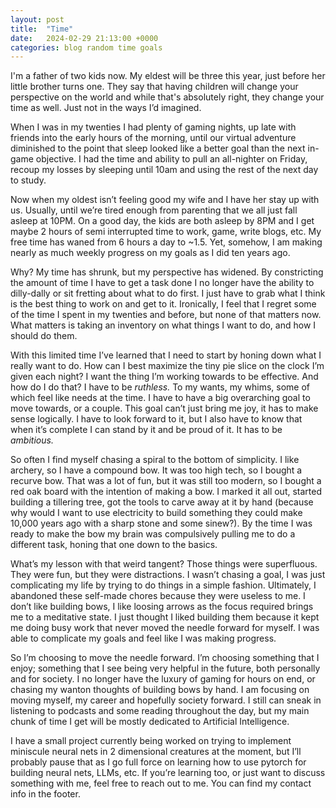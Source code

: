 ```yaml
---
layout: post
title:  "Time"
date:   2024-02-29 21:13:00 +0000
categories: blog random time goals
---
```


I'm a father of two kids now. My eldest will be three this year, just before her little brother turns one. They say that having children will change your perspective on the world and while that's absolutely right, they change your time as well. Just not in the ways I’d imagined.

When I was in my twenties I had plenty of gaming nights, up late with friends into the early hours of the morning, until our virtual adventure diminished to the point that sleep looked like a better goal than the next in-game objective. I had the time and ability to pull an all-nighter on Friday, recoup my losses by sleeping until 10am and using the rest of the next day to study.

Now when my oldest isn’t feeling good my wife and I have her stay up with us. Usually, until we’re tired enough from parenting that we all just fall asleep at 10PM. On a good day, the kids are both asleep by 8PM and I get maybe 2 hours of semi interrupted time to work, game, write blogs, etc. My free time has waned from 6 hours a day to ~1.5. Yet, somehow, I am making nearly as much weekly progress on my goals as I did ten years ago.

Why? My time has shrunk, but my perspective has widened. By constricting the amount of time I have to get a task done I no longer have the ability to dilly-dally or sit fretting about what to do first. I just have to grab what I think is the best thing to work on and get to it. Ironically, I feel that I regret some of the time I spent in my twenties and before, but none of that matters now. What matters is taking an inventory on what things I want to do, and how I should do them.

With this limited time I’ve learned that I need to start by honing down what I really want to do. How can I best maximize the tiny pie slice on the clock I’m given each night? I want the thing I’m working towards to be effective. And how do I do that? I have to be _ruthless._ To my wants, my whims, some of which feel like needs at the time. I have to have a big overarching goal to move towards, or a couple. This goal can’t just bring me joy, it has to make sense logically. I have to look forward to it, but I also have to know that when it’s complete I can stand by it and be proud of it. It has to be _ambitious._

So often I find myself chasing a spiral to the bottom of simplicity. I like archery, so I have a compound bow. It was too high tech, so I bought a recurve bow. That was a lot of fun, but it was still too modern, so I bought a red oak board with the intention of making a bow. I marked it all out, started building a tillering tree, got the tools to carve away at it by hand (because why would I want to use electricity to build something they could make 10,000 years ago with a sharp stone and some sinew?). By the time I was ready to make the bow my brain was compulsively pulling me to do a different task, honing that one down to the basics.

What’s my lesson with that weird tangent? Those things were superfluous. They were fun, but they were distractions. I wasn’t chasing a goal, I was just complicating my life by trying to do things in a simple fashion. Ultimately, I abandoned these self-made chores because they were useless to me. I don’t like building bows, I like loosing arrows as the focus required brings me to a meditative state. I just thought I liked building them because it kept me doing busy work that never moved the needle forward for myself. I was able to complicate my goals and feel like I was making progress.

So I’m choosing to move the needle forward. I’m choosing something that I enjoy; something that I see being very helpful in the future, both personally and for society. I no longer have the luxury of gaming for hours on end, or chasing my wanton thoughts of building bows by hand. I am focusing on moving myself, my career and hopefully society forward. I still can sneak in listening to podcasts and some reading throughout the day, but my main chunk of time I get will be mostly dedicated to Artificial Intelligence.

I have a small project currently being worked on trying to implement miniscule neural nets in 2 dimensional creatures at the moment, but I’ll probably pause that as I go full force on learning how to use pytorch for building neural nets, LLMs, etc. If you’re learning too, or just want to discuss something with me, feel free to reach out to me. You can find my contact info in the footer.
